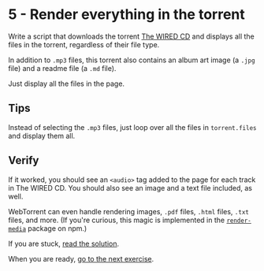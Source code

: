 # 5 - Render everything in the torrent

Write a script that downloads the torrent [The WIRED CD](https://webtorrent.io/torrents/wired-cd.torrent) and displays all the files in the torrent, regardless of their file type.

In addition to `.mp3` files, this torrent also contains an album art image (a `.jpg` file) and a readme file (a `.md` file).

Just display all the files in the page.

## Tips

Instead of selecting the `.mp3` files, just loop over all the files in `torrent.files` and display them all.

## Verify

If it worked, you should see an `<audio>` tag added to the page for each track in The WIRED CD. You should also see an image and a text file included, as well.

WebTorrent can even handle rendering images, `.pdf` files, `.html` files, `.txt` files, and more. (If you're curious, this magic is implemented in the [`render-media`](https://github.com/feross/render-media) package on npm.)

If you are stuck, [read the solution](https://codepen.io/ferossity/pen/OJyYKXw?editors=1010).

When you are ready, [go to the next exercise](06.md).
